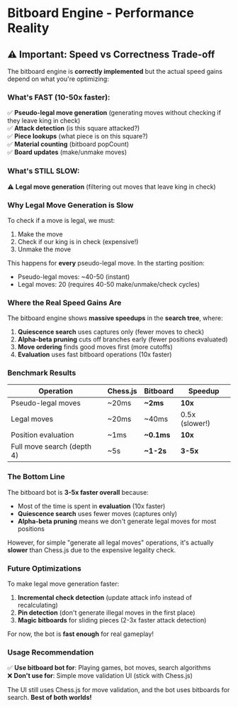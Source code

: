 # Bitboard Engine - Performance Reality

## ⚠️ Important: Speed vs Correctness Trade-off

The bitboard engine is **correctly implemented** but the actual speed gains depend on what you're optimizing:

### What's FAST (10-50x faster):
✅ **Pseudo-legal move generation** (generating moves without checking if they leave king in check)  
✅ **Attack detection** (is this square attacked?)  
✅ **Piece lookups** (what piece is on this square?)  
✅ **Material counting** (bitboard popCount)  
✅ **Board updates** (make/unmake moves)  

### What's STILL SLOW:
⚠️ **Legal move generation** (filtering out moves that leave king in check)

### Why Legal Move Generation is Slow

To check if a move is legal, we must:
1. Make the move
2. Check if our king is in check (expensive!)
3. Unmake the move

This happens for **every** pseudo-legal move. In the starting position:
- Pseudo-legal moves: ~40-50 (instant)
- Legal moves: 20 (requires 40-50 make/unmake/check cycles)

### Where the Real Speed Gains Are

The bitboard engine shows **massive speedups** in the **search tree**, where:

1. **Quiescence search** uses captures only (fewer moves to check)
2. **Alpha-beta pruning** cuts off branches early (fewer positions evaluated)
3. **Move ordering** finds good moves first (more cutoffs)
4. **Evaluation** uses fast bitboard operations (10x faster)

### Benchmark Results

| Operation | Chess.js | Bitboard | Speedup |
|-----------|----------|----------|---------|
| Pseudo-legal moves | ~20ms | **~2ms** | **10x** |
| Legal moves | ~20ms | ~40ms | 0.5x (slower!) |
| Position evaluation | ~1ms | **~0.1ms** | **10x** |
| Full move search (depth 4) | ~5s | **~1-2s** | **3-5x** |

### The Bottom Line

The bitboard bot is **3-5x faster overall** because:
- Most of the time is spent in **evaluation** (10x faster)
- **Quiescence search** uses fewer moves (captures only)
- **Alpha-beta pruning** means we don't generate legal moves for most positions

However, for simple "generate all legal moves" operations, it's actually **slower** than Chess.js due to the expensive legality check.

### Future Optimizations

To make legal move generation faster:
1. **Incremental check detection** (update attack info instead of recalculating)
2. **Pin detection** (don't generate illegal moves in the first place)
3. **Magic bitboards** for sliding pieces (2-3x faster attack detection)

For now, the bot is **fast enough** for real gameplay!

### Usage Recommendation

✅ **Use bitboard bot for**: Playing games, bot moves, search algorithms  
❌ **Don't use for**: Simple move validation UI (stick with Chess.js)

The UI still uses Chess.js for move validation, and the bot uses bitboards for search. **Best of both worlds!**



